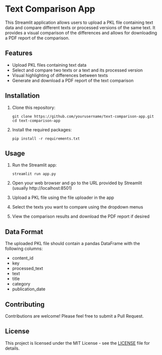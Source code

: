 # Text Comparison App

This Streamlit application allows users to upload a PKL file containing text data and compare different texts or processed versions of the same text. It provides a visual comparison of the differences and allows for downloading a PDF report of the comparison.

## Features

- Upload PKL files containing text data
- Select and compare two texts or a text and its processed version
- Visual highlighting of differences between texts
- Generate and download a PDF report of the text comparison

## Installation

1. Clone this repository:
   ```
   git clone https://github.com/yourusername/text-comparison-app.git
   cd text-comparison-app
   ```

2. Install the required packages:
   ```
   pip install -r requirements.txt
   ```

## Usage

1. Run the Streamlit app:
   ```
   streamlit run app.py
   ```

2. Open your web browser and go to the URL provided by Streamlit (usually http://localhost:8501)

3. Upload a PKL file using the file uploader in the app

4. Select the texts you want to compare using the dropdown menus

5. View the comparison results and download the PDF report if desired

## Data Format

The uploaded PKL file should contain a pandas DataFrame with the following columns:
- content_id
- key
- processed_text
- text
- title
- category
- publication_date

## Contributing

Contributions are welcome! Please feel free to submit a Pull Request.

## License

This project is licensed under the MIT License - see the [LICENSE](LICENSE) file for details.